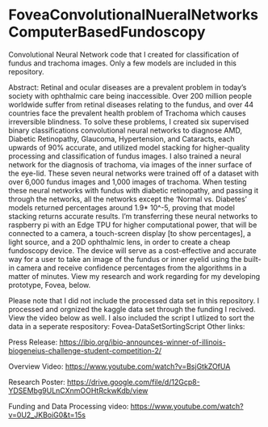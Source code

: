 # FoveaConvolutionalNueralNetworksComputerBasedFundoscopy
Convolutional Neural Network code that I created for classification of fundus and trachoma images. 
Only a few models are included in this repository. 

Abstract: 
Retinal and ocular diseases are a prevalent problem in today’s society with ophthalmic care being inaccessible. Over 200 million people worldwide suffer from retinal diseases relating to the fundus, and over 44 countries face the prevalent health problem of Trachoma which causes irreversible blindness. To solve these problems, I created six supervised binary classifications convolutional neural networks to diagnose AMD, Diabetic Retinopathy, Glaucoma, Hypertension, and Cataracts, each upwards of 90% accurate, and utilized model stacking for higher-quality processing and classification of fundus images. I also trained a neural network for the diagnosis of trachoma, via images of the inner surface of the eye-lid. These seven neural networks were trained off of a dataset with over 6,000 fundus images and 1,000 images of trachoma. When testing these neural networks with fundus with diabetic retinopathy, and passing it through the networks, all the networks except the ‘Normal vs. Diabetes’ models returned percentages around 1.9* 10^-5, proving that model stacking returns accurate results. I’m transferring these neural networks to raspberry pi with an Edge TPU for higher computational power, that will be connected to a camera, a touch-screen display [to show percentages], a light source, and a 20D ophthalmic lens, in order to create a cheap fundoscopy device. The device will serve as a cost-effective and accurate way for a user to take an image of the fundus or inner eyelid using the built-in camera and receive confidence percentages from the algorithms in a matter of minutes. View my research and work regarding for my developing prototype, Fovea, below.

Please note that I did not include the processed data set in this repository. I processed and orgnized the kaggle data set through the funding I recived. View the video below as well. 
I also included the script I utlized to sort the data in a seperate respository: Fovea-DataSetSortingScript
Other links: 

Press Release: https://ibio.org/ibio-announces-winner-of-illinois-biogeneius-challenge-student-competition-2/ 

Overview Video: https://www.youtube.com/watch?v=BsjGtkZOfUA 

Research Poster: https://drive.google.com/file/d/12Gcp8-YDSEMbg9ULnCXnmOOHtRckwKdb/view

Funding and Data Processing video: https://www.youtube.com/watch?v=0U2_JKBoiG0&t=15s 

